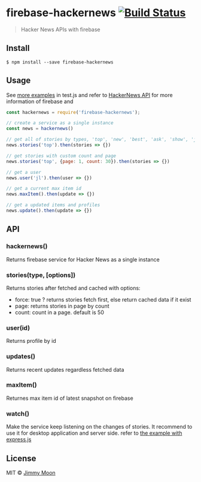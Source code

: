 # firebase-hackernews [![Build Status](https://travis-ci.org/ragingwind/firebase-hackernews.svg?branch=master)](https://travis-ci.org/ragingwind/firebase-hackernews)

> Hacker News APIs with firebase

## Install

```
$ npm install --save firebase-hackernews
```

## Usage

See [more examples](./examples) in test.js and refer to [HackerNews API](https://github.com/HackerNews/API) for more information of firebase and

```js
const hackernews = require('firebase-hackernews');

// create a service as a single instance
const news = hackernews()

// get all of stories by types, 'top', 'new', 'best', 'ask', 'show', 'job'
news.stories('top').then(stories => {})

// get stories with custom count and page
news.stories('top', {page: 1, count: 30}).then(stories => {})

// get a user
news.user('jl').then(user => {})

// get a current max item id
news.maxItem().then(update => {})

// get a updated items and profiles
news.update().then(update => {})
```

## API

### hackernews()

Returns firebase service for Hacker News as a single instance

### stories(type, [options])

Returns stories after fetched and cached with options:

- force: true ? returns stories fetch first, else return cached data if it exist
- page: returns stories in page by count
- count: count in a page. default is 50

### user(id)

Returns profile by id

### updates()

Returns recent updates regardless fetched data

### maxItem()

Returnes max item id of latest snapshot on firebase

### watch()

Make the service keep listening on the changes of stories. It recommend to use it for desktop application and server side. refer to [the example with express.js](./examples/express)

## License

MIT © [Jimmy Moon](http://ragingwind.me)
